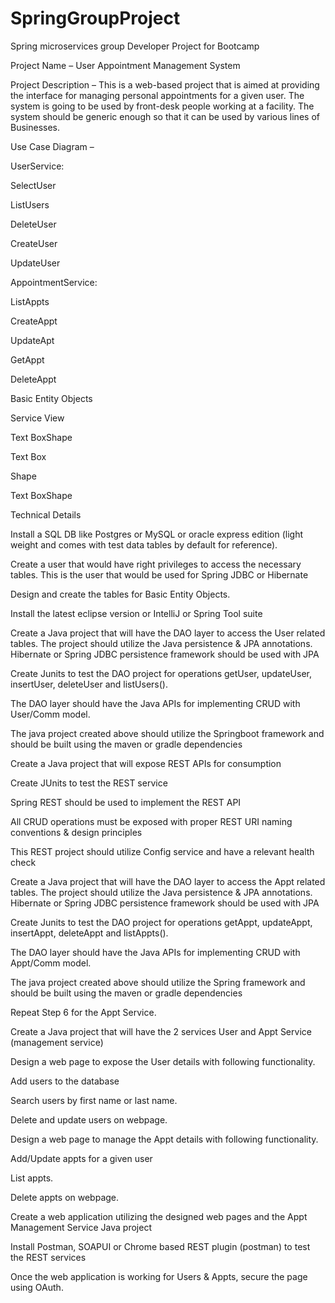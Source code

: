 # SpringGroupProject
Spring microservices group
Developer Project for Bootcamp 

 

Project Name – User Appointment Management System 

 

Project Description – This is a web-based project that is aimed at providing the interface for managing personal appointments for a given user. The system is going to be used by front-desk people working at a facility. The system should be generic enough so that it can be used by various lines of Businesses. 

 

Use Case Diagram –  

 

UserService: 

 

SelectUser 

ListUsers 

DeleteUser 

CreateUser 

UpdateUser 

 

 

AppointmentService: 

ListAppts 

CreateAppt 

UpdateApt 

GetAppt 

DeleteAppt 

 

 

 

Basic Entity Objects 

  

 

Service View 

 

 

Text BoxShape 

 

Text Box 

Shape 

Text BoxShape 

 

 

 

 

 

 

Technical Details 

 

Install a SQL DB like Postgres or MySQL or oracle express edition (light weight and comes with test data tables by default for reference). 

Create a user that would have right privileges to access the necessary tables. This is the user that would be used for Spring JDBC or Hibernate 

Design and create the tables for Basic Entity Objects. 

Install the latest eclipse version or IntelliJ or Spring Tool suite  

Create a Java project that will have the DAO layer to access the User related tables. The project should utilize the Java persistence & JPA annotations. Hibernate or Spring JDBC persistence framework should be used with JPA 

Create Junits to test the DAO project for operations getUser, updateUser, insertUser, deleteUser and listUsers(). 

The DAO layer should have the Java APIs for implementing CRUD with User/Comm model.  

The java project created above should utilize the Springboot framework and should be built using the maven or gradle dependencies 

Create a Java project that will expose REST APIs for consumption 

Create JUnits to test the REST service 

Spring REST should be used to implement the REST API  

All CRUD operations must be exposed with proper REST URI naming conventions & design principles 

This REST project should utilize Config service and have a relevant health check 

Create a Java project that will have the DAO layer to access the Appt related tables. The project should utilize the Java persistence & JPA annotations. Hibernate or Spring JDBC persistence framework should be used with JPA 

Create Junits to test the DAO project for operations getAppt, updateAppt, insertAppt, deleteAppt and listAppts(). 

The DAO layer should have the Java APIs for implementing CRUD with Appt/Comm model.  

The java project created above should utilize the Spring framework and should be built using the maven or gradle dependencies 

Repeat Step 6 for the Appt Service.  

Create a Java project that will have the 2 services User and Appt Service (management service) 

Design a web page to expose the User details with following functionality. 

Add users to the database 

Search users by first name or last name. 

Delete and update users on webpage. 

Design a web page to manage the Appt details with following functionality. 

Add/Update appts for a given user 

List appts. 

Delete appts on webpage. 

Create a web application utilizing the designed web pages and the Appt Management Service Java project 

Install Postman, SOAPUI or Chrome based REST plugin (postman) to test the REST services 

Once the web application is working for Users & Appts, secure the page using OAuth. 

 
